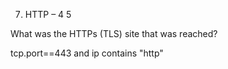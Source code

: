 7. HTTP – 4
5

What was the HTTPs (TLS) site that was reached?


tcp.port==443 and ip contains "http"
